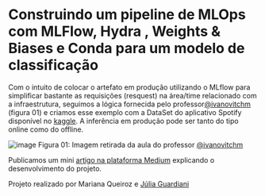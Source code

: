 # Construindo um pipeline de MLOps com MLFlow, Hydra , Weights & Biases e Conda para um modelo de classificação

Com o intuito de colocar o artefato em produção utilizando o MLflow para simplificar bastante as requisições (resquest) na área/time relacionado com a infraestrutura, seguimos a lógica fornecida pelo professor[@ivanovitchm](https://github.com/ivanovitchm) (figura 01) e criamos esse exemplo com a DataSet do aplicativo Spotify disponível no [kaggle](https://www.kaggle.com/mrmorj/dataset-of-songs-in-spotify). A inferência em produção pode ser tanto do tipo online como do offline. 



![image](https://user-images.githubusercontent.com/42269517/154738727-c8530382-83a7-4de8-a9b8-b8998b06e1a8.png)
Figura 01: Imagem retirada da aula do professor [@ivanovitchm](https://github.com/ivanovitchm)


Publicamos um mini [artigo na plataforma Medium](https://medium.com/@maricamilaa ) explicando o desenvolvimento do projeto. 

Projeto realizado por Mariana Queiroz e [Júlia Guardiani](https://github.com/juliaguardiani)
